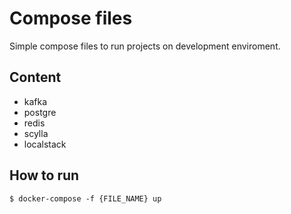 # Compose files
Simple compose files to run projects on development enviroment.
## Content
- kafka
- postgre
- redis
- scylla
- localstack
## How to run

``$ docker-compose -f {FILE_NAME} up`` 
